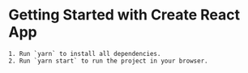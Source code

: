 # Getting Started with Create React App

```
1. Run `yarn` to install all dependencies.
2. Run `yarn start` to run the project in your browser.
```
